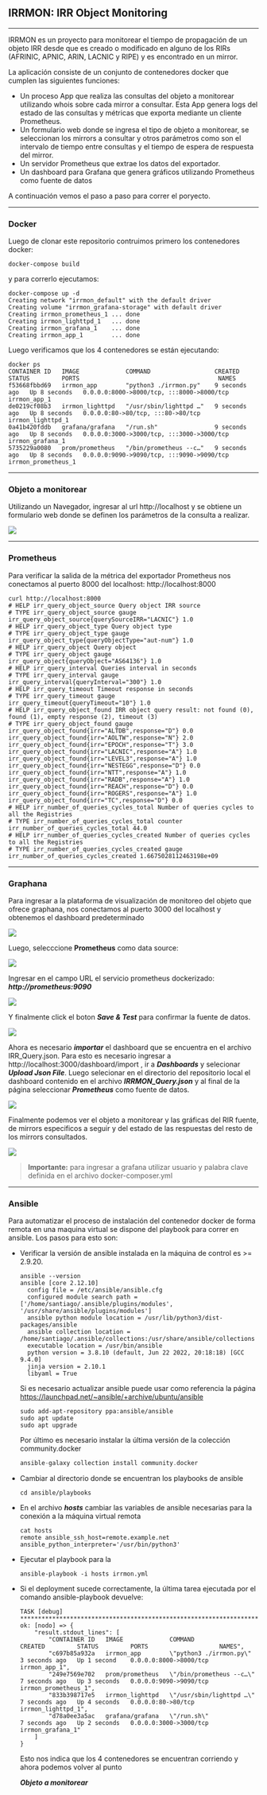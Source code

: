 

## IRRMON: IRR Object Monitoring

------

IRRMON es un proyecto para monitorear el tiempo de propagación de un objeto IRR desde que es creado o modificado en alguno de los RIRs  (AFRINIC, APNIC, ARIN, LACNIC y RIPE) y es encontrado en un mirror. 

La aplicación consiste de un conjunto de contenedores docker que cumplen las siguientes funciones:

- Un proceso App que realiza las consultas del objeto a monitorear utilizando whois sobre cada mirror a consultar.  Esta App genera logs del estado de las consultas y métricas que exporta mediante un cliente Prometheus.
- Un formulario web donde se ingresa el tipo de objeto a monitorear, se seleccionan los mirrors a consultar y otros parámetros como son el intervalo de tiempo entre consultas y el tiempo de espera de respuesta del mirror. 
- Un servidor Prometheus que extrae los datos del exportador.
- Un dashboard para Grafana que genera gráficos utilizando Prometheus como fuente de datos

A continuación vemos el paso a paso para correr el poryecto.

------

### Docker

Luego de clonar este repositorio contruimos primero los contenedores docker:

```
docker-compose build
```

y para correrlo ejecutamos:

```
docker-compose up -d
Creating network "irrmon_default" with the default driver
Creating volume "irrmon_grafana-storage" with default driver
Creating irrmon_prometheus_1 ... done
Creating irrmon_lighttpd_1   ... done
Creating irrmon_grafana_1    ... done
Creating irrmon_app_1        ... done
```

Luego verificamos que los 4 contenedores se están ejecutando:

```
docker ps
CONTAINER ID   IMAGE             COMMAND                  CREATED         STATUS         PORTS                                       NAMES
f53668fbbd69   irrmon_app        "python3 ./irrmon.py"    9 seconds ago   Up 8 seconds   0.0.0.0:8000->8000/tcp, :::8000->8000/tcp   irrmon_app_1
de0219cf08b3   irrmon_lighttpd   "/usr/sbin/lighttpd …"   9 seconds ago   Up 8 seconds   0.0.0.0:80->80/tcp, :::80->80/tcp           irrmon_lighttpd_1
0a41b420fddb   grafana/grafana   "/run.sh"                9 seconds ago   Up 8 seconds   0.0.0.0:3000->3000/tcp, :::3000->3000/tcp   irrmon_grafana_1
5735229a0080   prom/prometheus   "/bin/prometheus --c…"   9 seconds ago   Up 8 seconds   0.0.0.0:9090->9090/tcp, :::9090->9090/tcp   irrmon_prometheus_1
```

------

### Objeto a monitorear

Utilizando un Navegador, ingresar al url http://localhost y se obtiene un formulario web donde se definen los parámetros de la consulta a realizar.

![](./images/webform.png)

------

### Prometheus

Para verificar la salida de la métrica del exportador Prometheus nos conectamos al puerto 8000 del localhost: http://localhost:8000

```
curl http://localhost:8000
# HELP irr_query_object_source Query object IRR source
# TYPE irr_query_object_source gauge
irr_query_object_source{querySourceIRR="LACNIC"} 1.0
# HELP irr_query_object_type Query object type
# TYPE irr_query_object_type gauge
irr_query_object_type{queryObjectType="aut-num"} 1.0
# HELP irr_query_object Query object
# TYPE irr_query_object gauge
irr_query_object{queryObject="AS64136"} 1.0
# HELP irr_query_interval Queries interval in seconds
# TYPE irr_query_interval gauge
irr_query_interval{queryInterval="300"} 1.0
# HELP irr_query_timeout Timeout response in seconds
# TYPE irr_query_timeout gauge
irr_query_timeout{queryTimeout="10"} 1.0
# HELP irr_query_object_found IRR object query result: not found (0), found (1), empty response (2), timeout (3)
# TYPE irr_query_object_found gauge
irr_query_object_found{irr="ALTDB",response="D"} 0.0
irr_query_object_found{irr="AOLTW",response="N"} 2.0
irr_query_object_found{irr="EPOCH",response="T"} 3.0
irr_query_object_found{irr="LACNIC",response="A"} 1.0
irr_query_object_found{irr="LEVEL3",response="A"} 1.0
irr_query_object_found{irr="NESTEGG",response="D"} 0.0
irr_query_object_found{irr="NTT",response="A"} 1.0
irr_query_object_found{irr="RADB",response="A"} 1.0
irr_query_object_found{irr="REACH",response="D"} 0.0
irr_query_object_found{irr="ROGERS",response="A"} 1.0
irr_query_object_found{irr="TC",response="D"} 0.0
# HELP irr_number_of_queries_cycles_total Number of queries cycles to all the Registries
# TYPE irr_number_of_queries_cycles_total counter
irr_number_of_queries_cycles_total 44.0
# HELP irr_number_of_queries_cycles_created Number of queries cycles to all the Registries
# TYPE irr_number_of_queries_cycles_created gauge
irr_number_of_queries_cycles_created 1.6675028112463198e+09
```

------

### Graphana		

Para ingresar a la plataforma de visualización de monitoreo del objeto que ofrece graphana, nos conectamos al puerto 3000 del localhost y obtenemos el dashboard predeterminado

![](./images/grafana-ss0.png)

Luego, selecccione **Prometheus** como data source:

![](./images/grafana-ss1.png)

Ingresar en el campo URL el servicio prometheus dockerizado: ***http://prometheus:9090*** 

![](./images/grafana-ss2.png)

Y finalmente click el boton ***Save & Test*** para confirmar la fuente de datos.

![](./images/grafana-ss3.png)

Ahora es necesario ***importar*** el dashboard que se encuentra en el archivo IRR_Query.json. Para esto es necesario ingresar a  http://localhost:3000/dashboard/import , ir a ***Dashboards*** y selecionar ***Upload Json File***. Luego selecionar en el directorio del repositorio local el dashboard contenido en el archivo ***IRRMON_Query.json*** y al final de la página seleccionar ***Prometheus*** como fuente de datos.

![](./images/grafana-ss4.png)

Finalmente podemos ver el objeto a monitorear y las gráficas del RIR fuente, de mirrors especificos a seguir y del estado de las respuestas  del resto de los mirrors consultados. 

![](./images/grafana.png)



> **Importante:** para ingresar a grafana utilizar usuario y palabra clave definida en el archivo docker-composer.yml

------

### Ansible

Para automatizar el proceso de instalación del contenedor docker de forma remota en una maquina virtual se dispone del playbook para correr en ansible. Los pasos para esto son:

- Verificar la versión de ansible instalada en la máquina de control es  >= 2.9.20. 

  ```
  ansible --version
  ansible [core 2.12.10]
    config file = /etc/ansible/ansible.cfg
    configured module search path = ['/home/santiago/.ansible/plugins/modules', '/usr/share/ansible/plugins/modules']
    ansible python module location = /usr/lib/python3/dist-packages/ansible
    ansible collection location = /home/santiago/.ansible/collections:/usr/share/ansible/collections
    executable location = /usr/bin/ansible
    python version = 3.8.10 (default, Jun 22 2022, 20:18:18) [GCC 9.4.0]
    jinja version = 2.10.1
    libyaml = True
  ```

  Si es necesario actualizar ansible puede usar como referencia la página  https://launchpad.net/~ansible/+archive/ubuntu/ansible

  ```
  sudo add-apt-repository ppa:ansible/ansible
  sudo apt update
  sudo apt upgrade
  ```

  Por último es necesario instalar la última versión de la colección community.docker

  ```c
  ansible-galaxy collection install community.docker
  ```

- Cambiar al directorio donde se encuentran los playbooks de ansible

  ```
  cd ansible/playbooks
  ```

- En el archivo ***hosts*** cambiar las variables de ansible necesarias para la conexión a la máquina virtual remota

  ```
  cat hosts
  remote ansible_ssh_host=remote.example.net ansible_python_interpreter='/usr/bin/python3'
  ```

- Ejecutar el playbook para la 

  ```
  ansible-playbook -i hosts irrmon.yml
  ```

- Si el deployment sucede correctamente, la última tarea ejecutada por el comando ansible-playbook devuelve:

  ```
  TASK [debug] *****************************************************************************************************************
  ok: [nodo] => {
      "result.stdout_lines": [
          "CONTAINER ID   IMAGE             COMMAND                  CREATED         STATUS         PORTS                    NAMES",
          "c697b85a932a   irrmon_app        \"python3 ./irrmon.py\"    3 seconds ago   Up 1 second    0.0.0.0:8000->8000/tcp   irrmon_app_1",
          "249e7569e702   prom/prometheus   \"/bin/prometheus --c…\"   7 seconds ago   Up 3 seconds   0.0.0.0:9090->9090/tcp   irrmon_prometheus_1",
          "833b398717e5   irrmon_lighttpd   \"/usr/sbin/lighttpd …\"   7 seconds ago   Up 4 seconds   0.0.0.0:80->80/tcp       irrmon_lighttpd_1",
          "d78a0ee3a5ac   grafana/grafana   \"/run.sh\"                7 seconds ago   Up 2 seconds   0.0.0.0:3000->3000/tcp   irrmon_grafana_1"
      ]
  }
  ```

  Esto nos indica que los 4 contenedores se encuentran corriendo y ahora podemos volver al punto 

  ***Objeto a monitorear***

  
